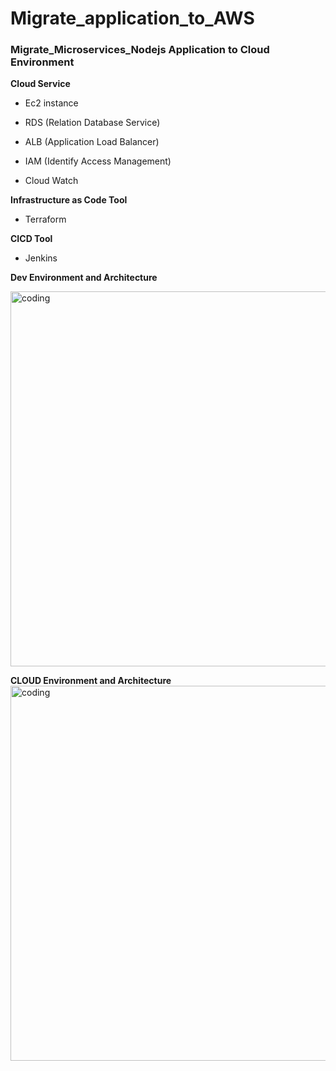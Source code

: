 # Migrate_application_to_AWS



### Migrate_Microservices_Nodejs Application to Cloud Environment


**Cloud Service**

- Ec2 instance
  
- RDS (Relation Database Service)
  
- ALB (Application Load Balancer)
  
- IAM (Identify Access Management)
  
- Cloud Watch

**Infrastructure as Code Tool**

- Terraform

**CICD Tool**

- Jenkins

**Dev Environment and Architecture** 

<img align = "center" alt = "coding" width = "600" src = "https://blogger.googleusercontent.com/img/b/R29vZ2xl/AVvXsEhaR-oiDHczwaEb3YbmvccT4dH6y5hXAI2BAOC9oxINdTWBosSZ9HiSmrQ3E4H_ZWNiIVnRvIokqCxvTzkcelz0JJGmO_IjUiX8TBQc8kSPR58YXqIgRiwHNS7LldQjfyomINi__qZLCxBgJoj_3WdLax5wVM6SuMlRW5igKt59Idza3p0haJ1mpiGMFyOa/s1257/microservice_structure.png"> 




**CLOUD Environment and Architecture**
<img align = "center" alt = "coding" width = "600" src = "
https://blogger.googleusercontent.com/img/a/AVvXsEh9Y0_h4sA04pWBLDeAELQC8KmHL9jEfocWBK39l6o6y566lHxKxqr5-uLFbrAUleucpME9EciIhKKzYZxSXiusXDc_r2x70i-GJ25ePFY2qKevG0eG8XswZR2clTbIoIRbUJL8HIkhsYZ1UN1sV6xMS6VHn8FnK_iBPHYdl-JK3FFvCyW1OSurAfEpiU_k">



